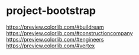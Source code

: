 # project-bootstrap
https://preview.colorlib.com/#buildream
https://preview.colorlib.com/#constructioncompany
https://preview.colorlib.com/#engineers
https://preview.colorlib.com/#vertex